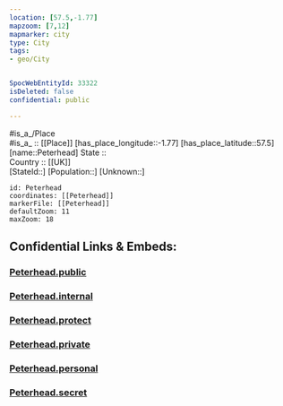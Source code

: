 ```yaml
---
location: [57.5,-1.77] 
mapzoom: [7,12] 
mapmarker: city 
type: City
tags:
- geo/City


SpocWebEntityId: 33322
isDeleted: false
confidential: public

---
```

#is_a_/Place  
#is_a_ :: [[Place]] 
[has_place_longitude::-1.77] 
[has_place_latitude::57.5] 
[name::Peterhead] 
State ::  
Country :: [[UK]]  
[StateId::] 
[Population::] 
[Unknown::] 


```leaflet
id: Peterhead
coordinates: [[Peterhead]] 
markerFile: [[Peterhead]] 
defaultZoom: 11 
maxZoom: 18
```


## Confidential Links & Embeds: 

### [Peterhead.public](/_public/\Earth\Continent\Europe\Europe~North\UK\Scotland\counties~Scotland\Aberdeenshire\cities~AberdeenshirePeterhead.public.md) 

### [Peterhead.internal](/_internal/\Earth\Continent\Europe\Europe~North\UK\Scotland\counties~Scotland\Aberdeenshire\cities~AberdeenshirePeterhead.internal.md) 

### [Peterhead.protect](/_protect/\Earth\Continent\Europe\Europe~North\UK\Scotland\counties~Scotland\Aberdeenshire\cities~AberdeenshirePeterhead.protect.md) 

### [Peterhead.private](/_private/\Earth\Continent\Europe\Europe~North\UK\Scotland\counties~Scotland\Aberdeenshire\cities~AberdeenshirePeterhead.private.md) 

### [Peterhead.personal](/_personal/\Earth\Continent\Europe\Europe~North\UK\Scotland\counties~Scotland\Aberdeenshire\cities~AberdeenshirePeterhead.personal.md) 

### [Peterhead.secret](/_secret/\Earth\Continent\Europe\Europe~North\UK\Scotland\counties~Scotland\Aberdeenshire\cities~AberdeenshirePeterhead.secret.md)

